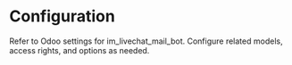 # Configuration

Refer to Odoo settings for im_livechat_mail_bot. Configure related models, access rights, and options as needed.

